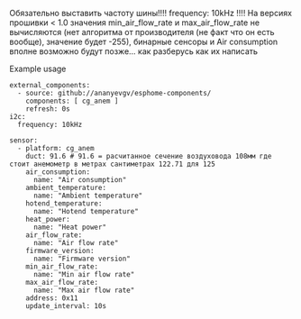 Обязательно выставить частоту шины!!!!   frequency: 10kHz   !!!!
На версиях прошивки < 1.0 значения min_air_flow_rate и max_air_flow_rate не вычисляются (нет алгоритма от производителя (не факт что он есть вообще), значение будет -255), бинарные сенсоры и Air consumption вполне возможно будут позже... как разберусь как их написать

Example usage

```
external_components:
  - source: github://ananyevgv/esphome-components/
    components: [ cg_anem ]
    refresh: 0s
i2c:
  frequency: 10kHz

sensor:
  - platform: cg_anem
    duct: 91.6 # 91.6 = расчитанное сечение воздуховода 108мм где стоит анемометр в метрах сантиметрах 122.71 для 125
    air_consumption:
      name: "Air consumption"
    ambient_temperature:
      name: "Ambient temperature"
    hotend_temperature:
      name: "Hotend temperature"
    heat_power:
      name: "Heat power"
    air_flow_rate:
      name: "Air flow rate"
    firmware_version:
      name: "Firmware version"
    min_air_flow_rate:
      name: "Min air flow rate"
    max_air_flow_rate:
      name: "Max air flow rate"
    address: 0x11
    update_interval: 10s


```
